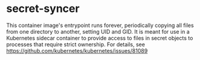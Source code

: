 # secret-syncer
This container image's entrypoint runs forever, periodically copying all files from one directory to another, setting UID and GID. It is meant for use in a Kubernetes sidecar container to provide access to files in secret objects to processes that require strict ownership. For details, see https://github.com/kubernetes/kubernetes/issues/81089
